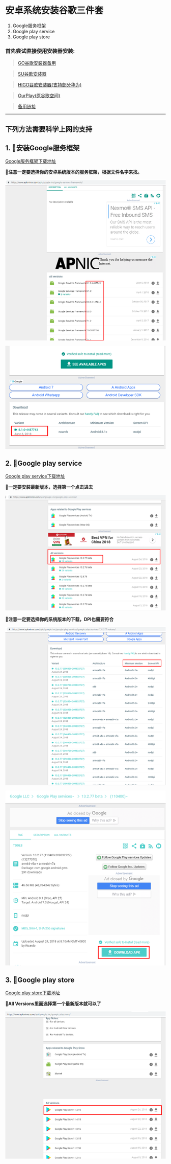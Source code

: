 
# 安卓系统安装谷歌三件套
1. Google服务框架
2. Google play service
3. Google play store

### 首先尝试直接使用安装器安装:

>  [GO谷歌安装器备用](https://www.pgyer.com/pOEI)

>  [SU谷歌安装器](https://www.wandoujia.com/apps/7971105)

>  [HIGO谷歌安装器(支持部分华为)](https://www.wandoujia.com/apps/8124836)

>  [OurPlay(原谷歌空间)](https://www.wandoujia.com/apps/7661165)

>  [备用链接](https://github.com/sky22333/Google-Play-Store/releases)


  ---


## 下列方法需要科学上网的支持

## 1. 🔵安装Google服务框架

[Google服务框架下载地址](https://www.apkmirror.com/apk/google-inc/google-services-framework/)

**🔔注意一定要选择你的安卓系统版本的服务框架，根据文件名字来找。**

![img](/png/google-play-framework-01.png)

![img](/png/google-play-framework-02.png)

## 2. 🔵Google play service

[Google play service下载地址](https://www.apkmirror.com/apk/google-inc/google-play-services/)

**🔔一定要安装最新版本，选择第一个点击进去**

![img](/png/google-play-service-01.png)

**🔔注意一定要选择你的系统版本的下载，DPI也需要符合**

![img](/png/google-play-service-02.png)

![img](/png/google-play-service-03.png)

## 3. 🔵Google play store

[Google play store下载地址](https://www.apkmirror.com/apk/google-inc/google-play-store/)

**🔔All Versions里面选择第一个最新版本就可以了**

![img](/png/google-play-store-01.png)
